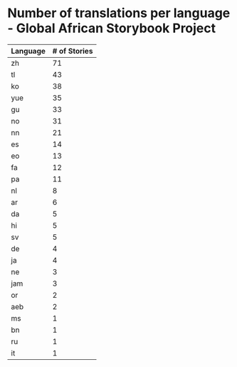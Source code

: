 # Number of translations per language - Global African Storybook Project

Language | # of Stories
-------- | ------------
zh | 71
tl | 43
ko | 38
yue | 35
gu | 33
no | 31
nn | 21
es | 14
eo | 13
fa | 12
pa | 11
nl | 8
ar | 6
da | 5
hi | 5
sv | 5
de | 4
ja | 4
ne | 3
jam | 3
or | 2
aeb | 2
ms | 1
bn | 1
ru | 1
it | 1
